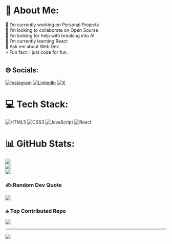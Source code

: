 # 💫 About Me:
🔭 I’m currently working on Personal Projects<br>👯 I’m looking to collaborate on Open Sourse<br>🤝 I’m looking for help with breaking into AI<br>🌱 I’m currently learning React<br>💬 Ask me about Web Dev<br>⚡ Fun fact: I just code for fun.


## 🌐 Socials:
[![Instagram](https://img.shields.io/badge/Instagram-%23E4405F.svg?logo=Instagram&logoColor=white)](https://instagram.com/vansh.jain.09) [![LinkedIn](https://img.shields.io/badge/LinkedIn-%230077B5.svg?logo=linkedin&logoColor=white)](https://linkedin.com/in/vansh-codes) [![X](https://img.shields.io/badge/X-black.svg?logo=X&logoColor=white)](https://x.com/Vansh.codes) 

# 💻 Tech Stack:
![HTML5](https://img.shields.io/badge/html5-%23E34F26.svg?style=for-the-badge&logo=html5&logoColor=white) ![CSS3](https://img.shields.io/badge/css3-%231572B6.svg?style=for-the-badge&logo=css3&logoColor=white) ![JavaScript](https://img.shields.io/badge/javascript-%23323330.svg?style=for-the-badge&logo=javascript&logoColor=%23F7DF1E) ![React](https://img.shields.io/badge/react-%2320232a.svg?style=for-the-badge&logo=react&logoColor=%2361DAFB)
# 📊 GitHub Stats:
![](https://github-readme-stats.vercel.app/api?username=vansh-09&theme=dark&hide_border=false&include_all_commits=true&count_private=true)<br/>
![](https://github-readme-streak-stats.herokuapp.com/?user=vansh-09&theme=dark&hide_border=false)<br/>
![](https://github-readme-stats.vercel.app/api/top-langs/?username=vansh-09&theme=dark&hide_border=false&include_all_commits=true&count_private=true&layout=compact)

### ✍️ Random Dev Quote
![](https://quotes-github-readme.vercel.app/api?type=vetical&theme=dark)

### 🔝 Top Contributed Repo
![](https://github-contributor-stats.vercel.app/api?username=vansh-09&limit=5&theme=dark&combine_all_yearly_contributions=true)

---
<a href="https://visitcount.itsvg.in">
  <img src="https://visitcount.itsvg.in/api?id=vansh-09&label=Profile%20Views&color=12&icon=5&pretty=false" />
</a>

<!-- Proudly created with GPRM ( https://gprm.itsvg.in ) -->
